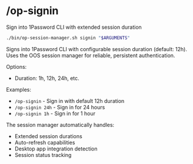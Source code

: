 # /op-signin

Sign into 1Password CLI with extended session duration

```bash
./bin/op-session-manager.sh signin "$ARGUMENTS"
```

Signs into 1Password CLI with configurable session duration (default: 12h).
Uses the OOS session manager for reliable, persistent authentication.

Options:
- Duration: 1h, 12h, 24h, etc.

Examples:
- `/op-signin` - Sign in with default 12h duration
- `/op-signin 24h` - Sign in for 24 hours
- `/op-signin 1h` - Sign in for 1 hour

The session manager automatically handles:
- Extended session durations
- Auto-refresh capabilities
- Desktop app integration detection
- Session status tracking